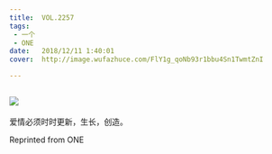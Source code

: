 ```yaml
---
title:	VOL.2257
tags:
 - 一个
 - ONE
date:	2018/12/11 1:40:01
cover:	http://image.wufazhuce.com/FlY1g_qoNb93r1bbu4Sn1TwmtZnI

---
```

![](http://image.wufazhuce.com/FlY1g_qoNb93r1bbu4Sn1TwmtZnI)
---

爱情必须时时更新，生长，创造。
 
Reprinted from ONE
